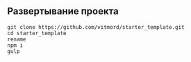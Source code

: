 ## Развертывание проекта

```
git clone https://github.com/vitmord/starter_template.git
cd starter_template
rename
npm i
gulp
```
